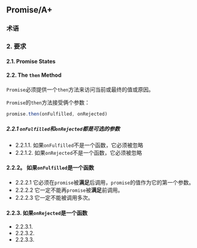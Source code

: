 ## Promise/A+

### 术语
### 2. 要求

#### 2.1. Promise States

#### 2.2. The `then` Method
`Promise`必须提供一个`then`方法来访问当前或最终的值或原因。

`Promise`的`then`方法接受俩个参数：
```javascript
promise.then(onFulfilled, onRejected)
```

##### 2.2.1 `onFulfilled`和`onRejected`都是可选的参数
* 2.2.1.1. 如果`onFulfilled`不是一个函数，它必须被忽略
* 2.2.1.2. 如果`onRejected`不是一个函数，它必须被忽略

#### 2.2.2。 如果`onFulfilled`是一个函数
* 2.2.2.1 它必须在`promise`被**满足**后调用，`promise`的值作为它的第一个参数。
* 2.2.2.2 它一定不能再`promise`被**满足**前调用。
* 2.2.2.3 它一定不能被调用多次。

#### 2.2.3. 如果`onRejected`是一个函数
* 2.2.3.1.
* 2.2.3.2.
* 2.2.3.3.
